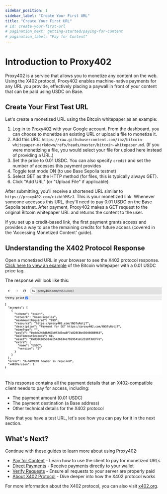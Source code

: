 ```yaml
---
sidebar_position: 1
sidebar_label: "Create Your First URL"
title: "Create Your First URL"
# id: create-your-first-url
# pagination_next: getting-started/paying-for-content
# pagination_label: "Pay for Content"
---
```


# Introduction to Proxy402

Proxy402 is a service that allows you to monetize any content on the web. Using the X402 protocol, Proxy402 enables machine-native payments for any URL you provide, effectively placing a paywall in front of your content that can be paid using USDC on Base.

## Create Your First Test URL

Let's create a monetized URL using the Bitcoin whitepaper as an example:

1. Log in to [Proxy402](https://proxy402.com) with your Google account. From the dashboard, you can choose to monetize an existing URL or upload a file to monetize it.
2. Add this URL: `https://raw.githubusercontent.com/ibz/bitcoin-whitepaper-markdown/refs/heads/master/bitcoin-whitepaper.md`. (If you were monetizing a file, you would select your file for upload here instead of providing a URL.)
3. Set the price to 0.01 USDC. You can also specify `credit` and set the number of accesses this payment provides
4. Toggle test mode ON (to use Base Sepolia testnet)
5. Select GET as the HTTP method (for files, this is typically always GET).
6. Click "Add URL" (or "Upload File" if applicable).

After submitting, you'll receive a shortened URL similar to `https://proxy402.com/cizbtYMSzJ`. This is your monetized link. Whenever someone accesses this URL, they'll need to pay 0.01 USDC on the Base Sepolia testnet. After payment, Proxy402 makes a GET request to the original Bitcoin whitepaper URL and returns the content to the user.

If you set up a credit-based link, the first payment grants access and provides a way to use the remaining credits for future access (covered in the 'Accessing Monetized Content' guide).

## Understanding the X402 Protocol Response

Open a monetized URL in your browser to see the X402 protocol response. [Click here to view an example](https://proxy402.com/cizbtYMSzJ) of the Bitcoin whitepaper with a 0.01 USDC price tag.

The response will look like this:

![X402 Protocol Response in Browser](/img/x402-response-browser.png)

This response contains all the payment details that an X402-compatible client needs to pay for access, including:
- The payment amount (0.01 USDC)
- The payment destination (a Base address)
- Other technical details for the X402 protocol

Now that you have a test URL, let's see how you can pay for it in the next section.

## What's Next?

Continue with these guides to learn more about using Proxy402:

- [Pay for Content](paying-for-content) - Learn how to use the client to pay for monetized URLs
- [Direct Payments](custom-payment-address) - Receive payments directly to your wallet
- [Verify Requests](verifying-requests) - Ensure all requests to your server are properly paid
- [About X402 Protocol](what-is-x402) - Dive deeper into how the X402 protocol works

For more information about the X402 protocol, you can also visit [x402.org](https://x402.org).